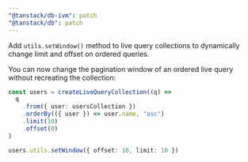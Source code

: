 ```yaml
---
"@tanstack/db-ivm": patch
"@tanstack/db": patch
---
```


Add `utils.setWindow()` method to live query collections to dynamically change limit and offset on ordered queries.

You can now change the pagination window of an ordered live query without recreating the collection:

```ts
const users = createLiveQueryCollection((q) =>
  q
    .from({ user: usersCollection })
    .orderBy(({ user }) => user.name, "asc")
    .limit(10)
    .offset(0)
)

users.utils.setWindow({ offset: 10, limit: 10 })
```
